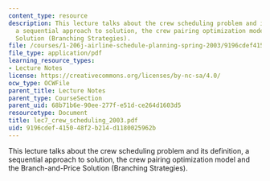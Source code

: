 ```yaml
---
content_type: resource
description: This lecture talks about the crew scheduling problem and its definition,
  a sequential approach to solution, the crew pairing optimization model and the Branch-and-Price
  Solution (Branching Strategies).
file: /courses/1-206j-airline-schedule-planning-spring-2003/9196cdef415048f2b214d1180025962b_lec7_crew_scheduling_2003.pdf
file_type: application/pdf
learning_resource_types:
- Lecture Notes
license: https://creativecommons.org/licenses/by-nc-sa/4.0/
ocw_type: OCWFile
parent_title: Lecture Notes
parent_type: CourseSection
parent_uid: 68b71b6e-90ee-277f-e51d-ce264d1603d5
resourcetype: Document
title: lec7_crew_scheduling_2003.pdf
uid: 9196cdef-4150-48f2-b214-d1180025962b
---
```

This lecture talks about the crew scheduling problem and its definition, a sequential approach to solution, the crew pairing optimization model and the Branch-and-Price Solution (Branching Strategies).